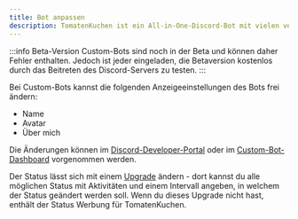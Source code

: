 ```yaml
---
title: Bot anpassen
description: TomatenKuchen ist ein All-in-One-Discord-Bot mit vielen verschiedenen Funktionen. Listet die Möglichkeiten zur Anpassung deines Custom-Bots auf.
---
```


:::info Beta-Version
Custom-Bots sind noch in der Beta und können daher Fehler enthalten.
Jedoch ist jeder eingeladen, die Betaversion kostenlos durch das Beitreten des Discord-Servers zu testen.
:::

Bei Custom-Bots kannst die folgenden Anzeigeeinstellungen des Bots frei ändern:
- Name
- Avatar
- Über mich

Die Änderungen können im [Discord-Developer-Portal](https://discord.com/developers/applications) oder im [Custom-Bot-Dashboard](https://tomatenkuchen.com/dashboard/custom) vorgenommen werden.

Der Status lässt sich mit einem [Upgrade](./upgrades) ändern - dort kannst du alle möglichen Status mit Aktivitäten und einem Intervall angeben, in welchem der Status geändert werden soll. Wenn du dieses Upgrade nicht hast, enthält der Status Werbung für TomatenKuchen.
